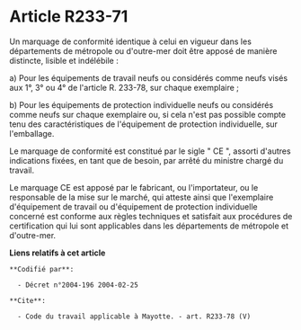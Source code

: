# Article R233-71

Un marquage de conformité identique à celui en vigueur dans les départements de métropole ou d'outre-mer doit être apposé de
manière distincte, lisible et indélébile : 

a) Pour les équipements de travail neufs ou considérés comme neufs visés aux 1°, 3° ou 4° de l'article R. 233-78, sur chaque
exemplaire ; 

b) Pour les équipements de protection individuelle neufs ou considérés comme neufs sur chaque exemplaire ou, si cela n'est
pas possible compte tenu des caractéristiques de l'équipement de protection individuelle, sur l'emballage. 

Le marquage de conformité est constitué par le sigle " CE ", assorti d'autres indications fixées, en tant que de besoin, par
arrêté du ministre chargé du travail. 

Le marquage CE est apposé par le fabricant, ou l'importateur, ou le responsable de la mise sur le marché, qui atteste ainsi
que l'exemplaire d'équipement de travail ou d'équipement de protection individuelle concerné est conforme aux règles
techniques et satisfait aux procédures de certification qui lui sont applicables dans les départements de métropole et
d'outre-mer.

**Liens relatifs à cet article**

	**Codifié par**:

	  - Décret n°2004-196 2004-02-25

	**Cite**:

	  - Code du travail applicable à Mayotte. - art. R233-78 (V)
